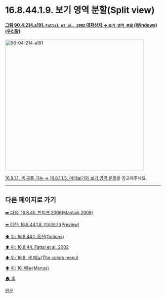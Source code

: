 # 16.8.44.1.9. 보기 영역 분할(Split view)

<a id="90-04-214-a191"></a>

#### [그림 90.4.214.a191. `Fattal et al. 2002` 대화상자 → `보기 영역 분할` (Windows) (우리말)](./90-04-0214-fattal_et_el_2002.md#90-04-214-a191)
<img width="448" height="424" alt="90-04-214-a191" src="https://github.com/user-attachments/assets/50ebf995-340d-452d-a3d5-72daabed01ef" />

[16.8.1.1. 색 공통 기능 → 16.8.1.1.5. 미리보기와 보기 영역 분할](./16-08-01-01-05-preview_n_split_view.md)을 참고해주세요.

***

## 다른 페이지로 가기

[➡️ 다음: 16.8.45. 만티크 2006(Mantiuk 2006)](./16-08-45-mantiuk_2006.md)

[⬅️ 이전: 16.8.44.1.8. 미리보기(Preview)](./16-08-44-01-08-preview.md)

[⬆️ 위: 16.8.44.1. 옵션(Options)](./16-08-44-01-00-options.md)

[⬆️ 위: 16.8.44. Fattal et al. 2002](./16-08-44-00-fattal_et_al_2002.md)

[⬆️ 위: 16.8. 색 메뉴(The colors menu)](./16-08-00-the-colors-menu.md)

[⬆️ 위: 16. 메뉴(Menus)](./16-00-menus.md)

[🏠 홈](./00-home.md)

[원문](https://docs.gimp.org/2.10/ko/gimp-filter-fattal-2002.html#idm33519)
